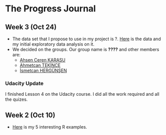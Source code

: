 # The Progress Journal

## Week 3 (Oct 24)

+ The data set that I propose to use in my project is ?. [Here](https://www.kaggle.com/stoney71/new-york-city-transport-statistics) is the data and my initial exploratory data analysis on it.
+ We decided on the groups. Our group name is **????** and other members are:
  + [Ahsen Ceren KARASU](https://github.com/MEF-BDA503/pj-karasua/)
  + [Ahmetcan TEKİNCE](https://mef-bda503.github.io/pj-tekincea//)
  + [İsmetcan HERGÜNŞEN](https://github.com/MEF-BDA503/pj-hergunsen/) 

### Udacity Update 
I finished Lesson 4 on the Udacity course. I did all the work required and all the quizes. 

## Week 2 (Oct 10)

+ [Here](files/interesting_examples2.html) is my 5 interesting R examples.
